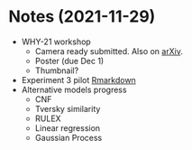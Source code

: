 
# Notes (2021-11-29)

- WHY-21 workshop
  - Camera ready submitted. Also on [arXiv](http://arxiv.org/abs/2111.12560).
  - Poster (due Dec 1)
  - Thumbnail?
- Experiment 3 pilot [Rmarkdown](http://eco.ppls.ed.ac.uk/~s1941626/pilot_2_analysis.html)
- Alternative models progress
  - CNF
  - Tversky similarity
  - RULEX
  - Linear regression
  - Gaussian Process
